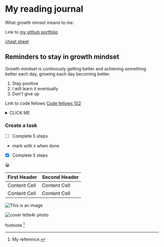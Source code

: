 # My reading journal

What growth minset means to me:

Link to [my github portfolio](https://github.com/burdolski/reading-notes)

[cheat sheet](https://github.com/burdolski/reading-notes/blob/main/cheat%20sheet.md)

## Reminders to stay in growth mindset

Growth mindset is continously getting better and achieving something better each day, growing each day becoming better.

1. Stay positive
2. I will learn it eventually
3. Don't give up

Link to code fellows [Code fellows 102](https://github.com/codefellows/seattle-code-102d46)

<details><summary>CLICK ME</summary>
<p>

#### We can hide anything, even code!

```ruby
   puts "Hello World"
```

</p>
</details>

### Create a task

- [ ] Complete 5 steps

- mark with x when done
- [x] Complete 5 steps

:grinning:

| First Header  | Second Header |
| ------------- | ------------- |
| Content Cell  | Content Cell  |
| Content Cell  | Content Cell  |

![This is an image](https://myoctocat.com/assets/images/base-octocat.svg)

![cover lette4r photo](https://user-images.githubusercontent.com/98654643/207138101-bdf4313a-e00d-4426-a119-6502801589c0.jpeg)

footnote [^1]

[^1]: My reference.
